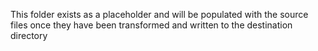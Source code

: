 This folder exists as a placeholder and will be populated with the source files once they have been transformed and written to the destination directory
